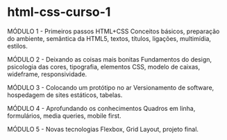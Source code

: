 # html-css-curso-1
 MÓDULO 1 - Primeiros passos HTML+CSS
    Conceitos básicos, preparação do ambiente, semântica da HTML5, textos, títulos, ligações, multimídia, estilos.
 
 MÓDULO 2 - Deixando as coisas mais bonitas
    Fundamentos do design, psicologia das cores, tipografia, elementos CSS, modelo de caixas, wideframe, responsividade.

 MÓDULO 3 - Colocando um protótipo no ar
    Versionamento de software, hospedagem de sites estáticos, tabelas.

 MÓDULO 4 - Aprofundando os conhecimentos
    Quadros em linha, formulários, media queries, mobile first.

 MÓDULO 5 - Novas tecnologias
    Flexbox, Grid Layout, projeto final.
